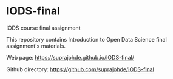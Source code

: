 # IODS-final
IODS course final assignment

This repository contains Introduction to Open Data Science final assignment's materials. 

Web page:
https://suprajohde.github.io/IODS-final/

Github directory:
https://github.com/suprajohde/IODS-final